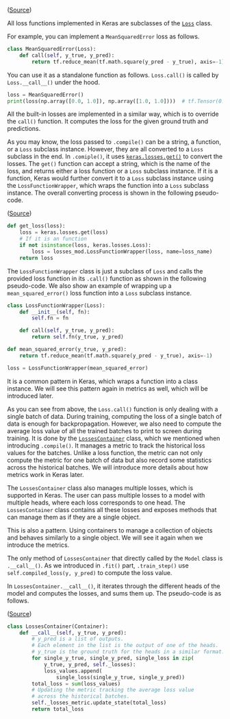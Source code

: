 ([Source](https://github.com/keras-team/keras/blob/v2.6.0/keras/losses.py#L35))

All loss functions implemented in Keras are subclasses of the
[`Loss`](https://github.com/keras-team/keras/blob/v2.6.0/keras/losses.py#L35)
class.

For example, you can implement a `MeanSquaredError` loss as follows.

```python
class MeanSquaredError(Loss):
    def call(self, y_true, y_pred):
        return tf.reduce_mean(tf.math.square(y_pred - y_true), axis=-1)
```

You can use it as a standalone function as follows. `Loss.call()` is called by
`Loss.__call__()` under the hood.

```python
loss = MeanSquaredError()
print(loss(np.array([0.0, 1.0]), np.array([1.0, 1.0])))  # tf.Tensor(0.5, shape=(), dtype=float64)
```

All the built-in losses are implemented in a similar way, which is to override
the `call()` function. It computes the loss for the given ground truth and
predictions.

As you may know, the loss passed to `.compile()` can be a string, a function, or
a `Loss` subclass instance. However, they are all converted to a `Loss`
subclass in the end. In `.comiple()`, it uses
[`keras.losses.get()`](https://github.com/keras-team/keras/blob/v2.6.0/keras/losses.py#L2099)
to convert the losses. The `get()` function can accept a string, which is the
name of the loss, and returns either a loss function or a `Loss` subclass
instance. If it is a function, Keras would further convert it to a `Loss`
subclass instance using the `LossFunctionWrapper`, which wraps the function
into a `Loss` subclass instance. The overall converting process is shown in
the following pseudo-code.

([Source](https://github.com/keras-team/keras/blob/v2.6.0/keras/engine/compile_utils.py#L273-L278))
```py
def get_loss(loss):
    loss = keras.losses.get(loss)
    # If it is an function
    if not isinstance(loss, keras.losses.Loss):
        loss = losses_mod.LossFunctionWrapper(loss, name=loss_name)
    return loss
```

The `LossFunctionWrapper` class is just a subclass of `Loss` and calls the
provided loss function in its `.call()` function as shown in the following
pseudo-code. We also show an example of wrapping up a `mean_squared_error()`
loss function into a `Loss` subclass instance.

```py
class LossFunctionWrapper(Loss):
    def __init__(self, fn):
        self.fn = fn

    def call(self, y_true, y_pred):
        return self.fn(y_true, y_pred)

def mean_squared_error(y_true, y_pred):
    return tf.reduce_mean(tf.math.square(y_pred - y_true), axis=-1)

loss = LossFunctionWrapper(mean_squared_error)
```

It is a common pattern in Keras, which wraps a function into a class instance.
We will see this pattern again in metrics as well, which will be introduced
later.

As you can see from above, the `Loss.call()` function is only dealing with a
single batch of data. During training, computing the loss of a single batch of
data is enough for backpropagation. However, we also need to compute the
average loss value of all the trained batches to print to screen during
training. It is done by the
[`LossesContainer`](https://github.com/keras-team/keras/blob/v2.6.0/keras/engine/compile_utils.py#L100)
class, which we mentioned when introducing `.compile()`. It manages a metric
to track the historical loss values for the batches. Unlike a loss function,
the metric can not only compute the metric for one batch of data but also
record some statistics across the historical batches. We will introduce more
details about how metrics work in Keras later.


The `LossesContainer` class also manages multiple losses, which is supported in
Keras. The user can pass multiple losses to a model with multiple heads, where
each loss corresponds to one head. The `LossesContainer` class contains all
these losses and exposes methods that can manage them as if they are a single
object.

This is also a pattern. Using containers to manage a collection of objects and
behaves similarly to a single object. We will see it again when we introduce
the metrics.

The only method of `LossesContainer` that directly called by the `Model` class
is `.__call__()`. As we introduced in `.fit()` part, `.train_step()` use
`self.compiled_loss(y, y_pred)` to compute the loss value.

In `LossesContainer.__call__()`, it iterates through the different heads of the
model and computes the losses, and sums them up. The pseudo-code is as follows.

([Source](https://github.com/keras-team/keras/blob/v2.6.0/keras/engine/compile_utils.py#L161))
```py
class LossesContainer(Container):
    def __call__(self, y_true, y_pred):
        # y_pred is a list of outputs.
        # Each element in the list is the output of one of the heads.
        # y_true is the ground truth for the heads in a similar format.
        for single_y_true, single_y_pred, single_loss in zip(
            y_true, y_pred, self._losses):
            loss_values.append(
                single_loss(single_y_true, single_y_pred))
        total_loss = sum(loss_values)
        # Updating the metric tracking the average loss value
        # across the historical batches.
        self._losses_metric.update_state(total_loss)
        return total_loss
```
